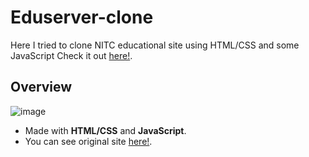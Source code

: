 # Eduserver-clone
Here I tried to clone NITC educational site using HTML/CSS and some JavaScript
Check it out [here!](https://srinivas-website.w3spaces.com/).

## Overview
![image](https://user-images.githubusercontent.com/80870847/152470158-17181f2f-d158-4bd7-84d9-b1ef4ea24ec3.png)
- Made with **HTML/CSS** and **JavaScript**.
- You can see original site [here!](https://eduserver.nitc.ac.in/login/index.php).
